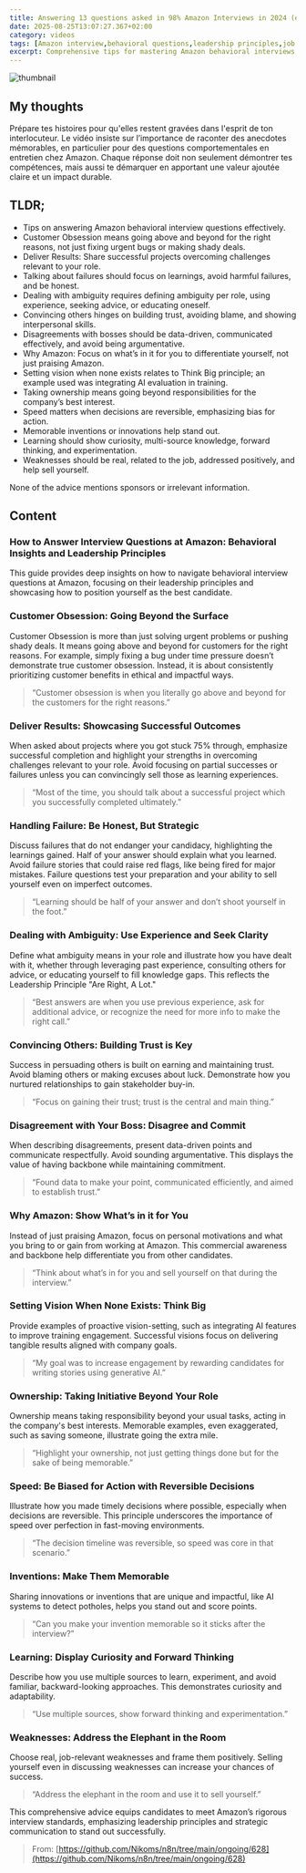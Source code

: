 ```yaml
---
title: Answering 13 questions asked in 98% Amazon Interviews in 2024 (en)
date: 2025-08-25T13:07:27.367+02:00
category: videos
tags: [Amazon interview,behavioral questions,leadership principles,job interview tips,customer obsession,deliver results,failure management,ambiguity,trust,disagreement,think big,ownership,bias for action,invention,learning,weakness]
excerpt: Comprehensive tips for mastering Amazon behavioral interviews, focusing on leadership principles and how to craft memorable, effective answers.
---
```


![thumbnail](https://i.ytimg.com/vi/L-WXnYv1to4/maxresdefault.jpg?sqp=-oaymwEmCIAKENAF8quKqQMa8AEB-AH-CYAC0AWKAgwIABABGE8gXihlMA8=&rs=AOn4CLBQPyYsvR8Wu_BbTidbAFuor19h9w)
[]()

## My thoughts

Prépare tes histoires pour qu'elles restent gravées dans l'esprit de ton interlocuteur. Le vidéo insiste sur l’importance de raconter des anecdotes mémorables, en particulier pour des questions comportementales en entretien chez Amazon. Chaque réponse doit non seulement démontrer tes compétences, mais aussi te démarquer en apportant une valeur ajoutée claire et un impact durable.

## TLDR;
- Tips on answering Amazon behavioral interview questions effectively.
- Customer Obsession means going above and beyond for the right reasons, not just fixing urgent bugs or making shady deals.
- Deliver Results: Share successful projects overcoming challenges relevant to your role.
- Talking about failures should focus on learnings, avoid harmful failures, and be honest.
- Dealing with ambiguity requires defining ambiguity per role, using experience, seeking advice, or educating oneself.
- Convincing others hinges on building trust, avoiding blame, and showing interpersonal skills.
- Disagreements with bosses should be data-driven, communicated effectively, and avoid being argumentative.
- Why Amazon: Focus on what’s in it for you to differentiate yourself, not just praising Amazon.
- Setting vision when none exists relates to Think Big principle; an example used was integrating AI evaluation in training.
- Taking ownership means going beyond responsibilities for the company’s best interest.
- Speed matters when decisions are reversible, emphasizing bias for action.
- Memorable inventions or innovations help stand out.
- Learning should show curiosity, multi-source knowledge, forward thinking, and experimentation.
- Weaknesses should be real, related to the job, addressed positively, and help sell yourself.

None of the advice mentions sponsors or irrelevant information.



## Content

### How to Answer Interview Questions at Amazon: Behavioral Insights and Leadership Principles

This guide provides deep insights on how to navigate behavioral interview questions at Amazon, focusing on their leadership principles and showcasing how to position yourself as the best candidate.

### Customer Obsession: Going Beyond the Surface

Customer Obsession is more than just solving urgent problems or pushing shady deals. It means going above and beyond for customers for the right reasons. For example, simply fixing a bug under time pressure doesn’t demonstrate true customer obsession. Instead, it is about consistently prioritizing customer benefits in ethical and impactful ways.

> “Customer obsession is when you literally go above and beyond for the customers for the right reasons.”

### Deliver Results: Showcasing Successful Outcomes

When asked about projects where you got stuck 75% through, emphasize successful completion and highlight your strengths in overcoming challenges relevant to your role. Avoid focusing on partial successes or failures unless you can convincingly sell those as learning experiences.

> “Most of the time, you should talk about a successful project which you successfully completed ultimately.”

### Handling Failure: Be Honest, But Strategic

Discuss failures that do not endanger your candidacy, highlighting the learnings gained. Half of your answer should explain what you learned. Avoid failure stories that could raise red flags, like being fired for major mistakes. Failure questions test your preparation and your ability to sell yourself even on imperfect outcomes.

> “Learning should be half of your answer and don’t shoot yourself in the foot.”

### Dealing with Ambiguity: Use Experience and Seek Clarity

Define what ambiguity means in your role and illustrate how you have dealt with it, whether through leveraging past experience, consulting others for advice, or educating yourself to fill knowledge gaps. This reflects the Leadership Principle "Are Right, A Lot."

> “Best answers are when you use previous experience, ask for additional advice, or recognize the need for more info to make the right call.”

### Convincing Others: Building Trust is Key

Success in persuading others is built on earning and maintaining trust. Avoid blaming others or making excuses about luck. Demonstrate how you nurtured relationships to gain stakeholder buy-in.

> “Focus on gaining their trust; trust is the central and main thing.”

### Disagreement with Your Boss: Disagree and Commit

When describing disagreements, present data-driven points and communicate respectfully. Avoid sounding argumentative. This displays the value of having backbone while maintaining commitment.

> “Found data to make your point, communicated efficiently, and aimed to establish trust.”

### Why Amazon: Show What’s in it for You

Instead of just praising Amazon, focus on personal motivations and what you bring to or gain from working at Amazon. This commercial awareness and backbone help differentiate you from other candidates.

> “Think about what’s in for you and sell yourself on that during the interview.”

### Setting Vision When None Exists: Think Big

Provide examples of proactive vision-setting, such as integrating AI features to improve training engagement. Successful visions focus on delivering tangible results aligned with company goals.

> “My goal was to increase engagement by rewarding candidates for writing stories using generative AI.”

### Ownership: Taking Initiative Beyond Your Role

Ownership means taking responsibility beyond your usual tasks, acting in the company's best interests. Memorable examples, even exaggerated, such as saving someone, illustrate going the extra mile.

> “Highlight your ownership, not just getting things done but for the sake of being memorable.”

### Speed: Be Biased for Action with Reversible Decisions

Illustrate how you made timely decisions where possible, especially when decisions are reversible. This principle underscores the importance of speed over perfection in fast-moving environments.

> “The decision timeline was reversible, so speed was core in that scenario.”

### Inventions: Make Them Memorable

Sharing innovations or inventions that are unique and impactful, like AI systems to detect potholes, helps you stand out and score points.

> “Can you make your invention memorable so it sticks after the interview?”

### Learning: Display Curiosity and Forward Thinking

Describe how you use multiple sources to learn, experiment, and avoid familiar, backward-looking approaches. This demonstrates curiosity and adaptability.

> “Use multiple sources, show forward thinking and experimentation.”

### Weaknesses: Address the Elephant in the Room

Choose real, job-relevant weaknesses and frame them positively. Selling yourself even in discussing weaknesses can increase your chances of success.

> “Address the elephant in the room and use it to sell yourself.”

This comprehensive advice equips candidates to meet Amazon’s rigorous interview standards, emphasizing leadership principles and strategic communication to stand out successfully.




> From: [https://github.com/Nikoms/n8n/tree/main/ongoing/628](https://github.com/Nikoms/n8n/tree/main/ongoing/628)